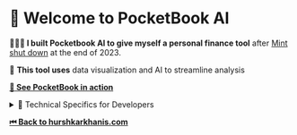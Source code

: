 # 📗 Welcome to PocketBook AI

**👨🏻‍💻 I built Pocketbook AI to give myself a personal finance tool** after [Mint shut down](https://www.cnbc.com/select/mint-app-shutting-down-what-users-should-do/) at the end of 2023. 

🔄 **This tool uses** data visualization and AI to streamline analysis

[**👀 See PocketBook in action**](https://hurshkarkhanis.com/mint)

<details>
  <summary>🧰 Technical Specifics for Developers</summary>
  
  <br>
  
  I built the front end with [Streamlit](https://docs.streamlit.io/library/api-reference)
  
  Most of the structured data is in [Pandas DataFrames](https://pandas.pydata.org/)
  
  I used [dotenv](https://www.npmjs.com/package/dotenv) to access my Open AI API Key
  
  I used [Streamlit-Gsheets](https://github.com/streamlit/gsheets-connection) to connect to Google Sheets data
  
  I used Open AI's [GPT 3.5 Turbo](https://platform.openai.com/docs/models/gpt-3-5-turbo) model
  
  I used [Langchain](https://www.langchain.com/), an LLM framework for chat functionality
</details>

**[⏮ Back to hurshkarkhanis.com](https://www.hurshkarkhanis.com/)**
